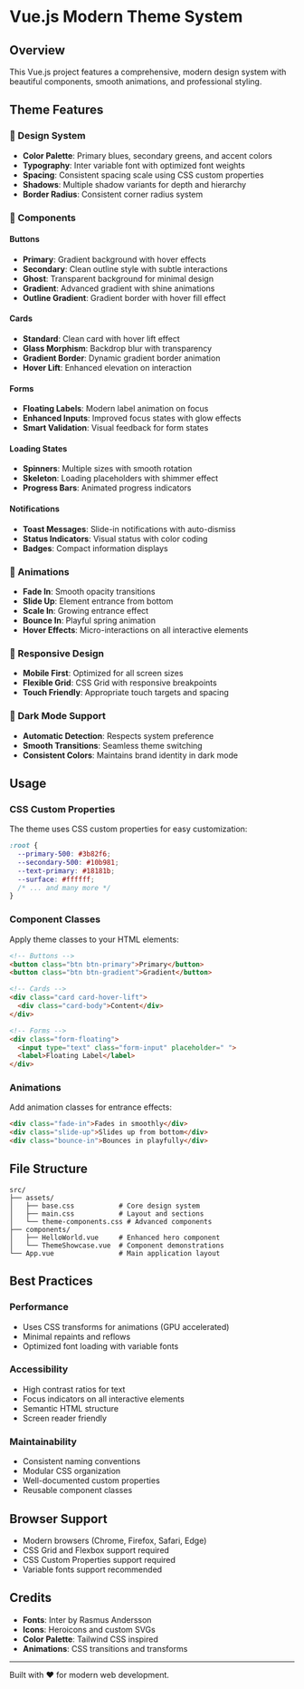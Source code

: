 # Vue.js Modern Theme System

## Overview
This Vue.js project features a comprehensive, modern design system with beautiful components, smooth animations, and professional styling.

## Theme Features

### 🎨 Design System
- **Color Palette**: Primary blues, secondary greens, and accent colors
- **Typography**: Inter variable font with optimized font weights
- **Spacing**: Consistent spacing scale using CSS custom properties
- **Shadows**: Multiple shadow variants for depth and hierarchy
- **Border Radius**: Consistent corner radius system

### 🧩 Components

#### Buttons
- **Primary**: Gradient background with hover effects
- **Secondary**: Clean outline style with subtle interactions
- **Ghost**: Transparent background for minimal design
- **Gradient**: Advanced gradient with shine animations
- **Outline Gradient**: Gradient border with hover fill effect

#### Cards
- **Standard**: Clean card with hover lift effect
- **Glass Morphism**: Backdrop blur with transparency
- **Gradient Border**: Dynamic gradient border animation
- **Hover Lift**: Enhanced elevation on interaction

#### Forms
- **Floating Labels**: Modern label animation on focus
- **Enhanced Inputs**: Improved focus states with glow effects
- **Smart Validation**: Visual feedback for form states

#### Loading States
- **Spinners**: Multiple sizes with smooth rotation
- **Skeleton**: Loading placeholders with shimmer effect
- **Progress Bars**: Animated progress indicators

#### Notifications
- **Toast Messages**: Slide-in notifications with auto-dismiss
- **Status Indicators**: Visual status with color coding
- **Badges**: Compact information displays

### 🎯 Animations
- **Fade In**: Smooth opacity transitions
- **Slide Up**: Element entrance from bottom
- **Scale In**: Growing entrance effect
- **Bounce In**: Playful spring animation
- **Hover Effects**: Micro-interactions on all interactive elements

### 📱 Responsive Design
- **Mobile First**: Optimized for all screen sizes
- **Flexible Grid**: CSS Grid with responsive breakpoints
- **Touch Friendly**: Appropriate touch targets and spacing

### 🌙 Dark Mode Support
- **Automatic Detection**: Respects system preference
- **Smooth Transitions**: Seamless theme switching
- **Consistent Colors**: Maintains brand identity in dark mode

## Usage

### CSS Custom Properties
The theme uses CSS custom properties for easy customization:

```css
:root {
  --primary-500: #3b82f6;
  --secondary-500: #10b981;
  --text-primary: #18181b;
  --surface: #ffffff;
  /* ... and many more */
}
```

### Component Classes
Apply theme classes to your HTML elements:

```html
<!-- Buttons -->
<button class="btn btn-primary">Primary</button>
<button class="btn btn-gradient">Gradient</button>

<!-- Cards -->
<div class="card card-hover-lift">
  <div class="card-body">Content</div>
</div>

<!-- Forms -->
<div class="form-floating">
  <input type="text" class="form-input" placeholder=" ">
  <label>Floating Label</label>
</div>
```

### Animations
Add animation classes for entrance effects:

```html
<div class="fade-in">Fades in smoothly</div>
<div class="slide-up">Slides up from bottom</div>
<div class="bounce-in">Bounces in playfully</div>
```

## File Structure

```
src/
├── assets/
│   ├── base.css           # Core design system
│   ├── main.css           # Layout and sections
│   └── theme-components.css # Advanced components
├── components/
│   ├── HelloWorld.vue     # Enhanced hero component
│   └── ThemeShowcase.vue  # Component demonstrations
└── App.vue                # Main application layout
```

## Best Practices

### Performance
- Uses CSS transforms for animations (GPU accelerated)
- Minimal repaints and reflows
- Optimized font loading with variable fonts

### Accessibility
- High contrast ratios for text
- Focus indicators on all interactive elements
- Semantic HTML structure
- Screen reader friendly

### Maintainability
- Consistent naming conventions
- Modular CSS organization
- Well-documented custom properties
- Reusable component classes

## Browser Support
- Modern browsers (Chrome, Firefox, Safari, Edge)
- CSS Grid and Flexbox support required
- CSS Custom Properties support required
- Variable fonts support recommended

## Credits
- **Fonts**: Inter by Rasmus Andersson
- **Icons**: Heroicons and custom SVGs
- **Color Palette**: Tailwind CSS inspired
- **Animations**: CSS transitions and transforms

---

Built with ❤️ for modern web development.
